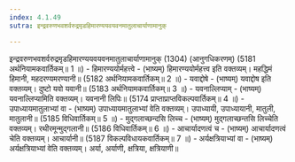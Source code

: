 ```yaml
---
index: 4.1.49
sutra: इन्द्रवरुणभवशर्वरुद्रमृडहिमारण्ययवयवनमातुलाचार्याणामानुक्

---
```

इन्द्रवरुणभवशर्वरुद्रमृडहिमारण्ययवयवनमातुलाचार्याणामानुक् (1304) (आनुगधिकरणम्) (5181 अर्थनियामकवार्तिकम्॥ 1 ॥) - हिमारण्ययोर्महत्त्वे - (भाष्यम्) हिमारण्ययोर्महत्त्व इति वक्तव्यम्। महद्धिमं हिमानी, महदरण्यमरण्यानी॥ (5182 अर्थनियामकवार्तिकम्॥ 2 ॥) - यवाद्दोषे - (भाष्यम्) यवाद्दोष इति वक्तव्यम्। दुष्टो यवो यवानी॥ (5183 अर्थनियामकवार्तिकम्॥ 3 ॥) - यवनाल्लिप्याम् - (भाष्यम्) यवनाल्लिप्यामिति वक्तव्यम्। यवनानी लिपिः॥ (5174 प्राप्ताप्राप्तविकल्पवार्तिकम्॥ 4 ॥) - उपाध्यायमातुलाभ्यां वा - (भाष्यम्) उपाध्यायमातुलाभ्यां वेति वक्तव्यम्। उपाध्यायी, उपाध्यायानी, मातुली, मातुलानी॥ (5185 विधिवार्तिकम्॥ 5 ॥) - मुद्गलाच्छन्दसि लिच्च - (भाष्यम्) मुद्गलाच्छन्तसि लिच्चेति वक्तव्यम्। रथीरमून्मुद्गलानी॥ (5186 विधिवार्तिकम्॥ 6 ॥) - आचार्यादणत्वं च - (भाष्यम्) आचार्यादणत्वं चेति वक्तव्यम्। आचार्यानी॥ (5187 विकल्पविधायकवार्तिकम्॥ 7 ॥) - अर्यक्षत्रियाभ्यां वा - (भाष्यम्) अर्यक्षत्रियाभ्यां वेति वक्तव्यम्। अर्या, अर्याणी, क्षत्रिया, क्षत्रियाणी॥